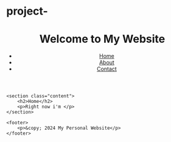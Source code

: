 # project-
<!DOCTYPE html>
<html lang="en">
<head>
    <meta charset="UTF-8">
    <meta name="viewport" content="width=device-width, initial-scale=1.0">
    <link rel="stylesheet" href="styles.css">
    <script src="script.js" defer></script>
    <title>My Personal Website</title>
</head>
<body>
    <header>
        <h1>Welcome to My Website</h1>
        <nav>
            <ul>
                <li><a href="index.html">Home</a></li>
                <li><a href="about.html">About</a></li>
                <li><a href="contact.html">Contact</a></li>
            </ul>
        </nav>
    </header>

    <section class="content">
        <h2>Home</h2>
        <p>Right now i'm </p>
    </section>

    <footer>
        <p>&copy; 2024 My Personal Website</p>
    </footer>
</body>
</html>

